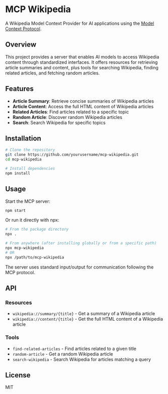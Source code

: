 # MCP Wikipedia

A Wikipedia Model Context Provider for AI applications using the [Model Context Protocol](https://github.com/modelcontextprotocol/mcp).

## Overview

This project provides a server that enables AI models to access Wikipedia content through standardized interfaces. It offers resources for retrieving article summaries and content, plus tools for searching Wikipedia, finding related articles, and fetching random articles.

## Features

- **Article Summary**: Retrieve concise summaries of Wikipedia articles
- **Article Content**: Access the full HTML content of Wikipedia articles
- **Related Articles**: Find articles related to a specific topic
- **Random Article**: Discover random Wikipedia articles
- **Search**: Search Wikipedia for specific topics

## Installation

```bash
# Clone the repository
git clone https://github.com/yourusername/mcp-wikipedia.git
cd mcp-wikipedia

# Install dependencies
npm install
```

## Usage

Start the MCP server:

```bash
npm start
```

Or run it directly with npx:

```bash
# From the package directory
npx .

# From anywhere (after installing globally or from a specific path)
npx mcp-wikipedia
# OR
npx /path/to/mcp-wikipedia
```

The server uses standard input/output for communication following the MCP protocol.

## API

### Resources

- `wikipedia://summary/{title}` - Get a summary of a Wikipedia article
- `wikipedia://content/{title}` - Get the full HTML content of a Wikipedia article

### Tools

- `find-related-articles` - Find articles related to a given title
- `random-article` - Get a random Wikipedia article
- `search-wikipedia` - Search Wikipedia for articles matching a query

## License

MIT